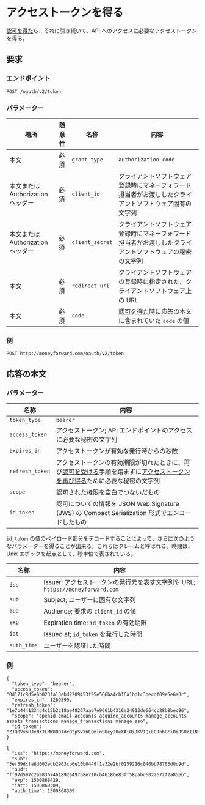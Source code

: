 # アクセストークンを得る

[認可を得た](authorize.md)ら、それに引き続いて、API へのアクセスに必要なアクセストークンを得る。

## 要求

### エンドポイント

```
POST /oauth/v2/token
```

### パラメーター

| 場所                              | 随意性 | 名称            | 内容                                                                                                     |
| --------------------------------- | ------ | --------------- | -------------------------------------------------------------------------------------------------------- |
| 本文                              | 必須   | `grant_type`    | `authorization_code`                                                                                     |
| 本文または Authorization ヘッダー | 必須   | `client_id`     | クライアントソフトウェア登録時にマネーフォワード担当者がお渡ししたクライアントソフトウェア固有の文字列   |
| 本文または Authorization ヘッダー | 必須   | `client_secret` | クライアントソフトウェア登録時にマネーフォワード担当者がお渡ししたクライアントソフトウェアの秘密の文字列 |
| 本文                              | 必須   | `redirect_uri`  | クライアントソフトウェアの登録時に指定された、クライアントソフトウェア上の URL                           |
| 本文                              | 必須   | `code`          | [認可を得た](authorize.md)時に応答の本文に含まれていた `code` の値                                       |

### 例

```
POST http://moneyforward.com/oauth/v2/token
```

## 応答の本文

### パラメーター

| 名称            | 内容                                                                                                                                                           |
| --------------- | -------------------------------------------------------------------------------------------------------------------------------------------------------------- |
| `token_type`    | `bearer`                                                                                                                                                       |
| `access_token`  | アクセストークン; API エンドポイントのアクセスに必要な秘密の文字列                                                                                             |
| `expires_in`    | アクセストークンが有効な発行時からの秒数                                                                                                                       |
| `refresh_token` | アクセストークンの有効期限が切れたときに、再び[認可を受ける](authorize.md)手順を踏まずに[アクセストークンを再び得る](token_refresh.md)ために必要な秘密の文字列 |
| `scope`         | 認可された権限を空白でつないだもの                                                                                                                             |
| `id_token`      | 認可についての情報を JSON Web Signature (JWS) の Compact Serialization 形式でエンコードしたもの                                                                |

`id_token` の値のペイロード部分をデコードすることによって、さらに次のようなパラメーターを得ることが出来る。これらはクレームと呼ばれる。時間は、Unix エポックを起点として、秒単位で表されている。

| 名称        | 内容                                                                           |
| ----------- | ------------------------------------------------------------------------------ |
| `iss`       | Issuer; アクセストークンの発行元を表す文字列や URL; `https://moneyforward.com` |
| `sub`       | Subject; ユーザーに固有な文字列                                                |
| `aud`       | Audience; 要求の `client_id` の値                                              |
| `exp`       | Expiration time; `id_token` の有効期限                                         |
| `iat`       | Issued at; `id_token` を発行した時間                                           |
| `auth_time` | ユーザーを認証した時間                                                         |

### 例

```
{
  "token_type": "bearer",
  "access_token": "0d171c8d5e6b023fa13ebd2209453f95e566ba4cb16a1bd1c3becdf09e5e6a0c",
  "expires_in": 1209599,
  "refresh_token": "1e7b4441334d4c15b2c18ae48267aae7e9661b4316a24913de664cc28b8bec96",
  "scope": "openid email accounts acquire_accounts manage_accounts assets transactions manage_transactions manage_sso",
  "id_token": "ZJQ0VvbHJxNXJLMW80OTdrQ2pSVXhEQmlnSUeyJ0eXAiOiJKV1QiLCJhbGciOiJSUzI1NiIsImtpZCI6IldsNURLaGNVZ3M3bUtGOXEixQ.eyJpc3MiOiJodHRwczovL2iOiIzZWY1OWRjZmE4ZDAwMjQ5ZjXhMzJlMmJmMDE1O1vbmV5Zm9yd2XyZC5jb20iLCJzdWITIxNmMwNDZiYjc4NzYzZDBjOWRlZGIyOTYzY2I2ZTEwYjA0IiwiYXVkIjoiZmY5N2Q1OTdjMmE5ODM2NzQ2MTg5MmE0OTdiOGU3MTBjYjQ2MThiZTgzZmY1OGNhYmQ2MDIyNjcyZjJhODVlYiIsImV4cCI6MTUwMDg2ODQyOSwiaWX0IjoxNTAwODY4MzA5LCJhdXRoX3RpbWUiOjE1MDA4NjgzMDl9.tuzsRx_Zkop4yeSHtKL7KbCQZiBtloCTnnKEXol9X9JwY4DWCtEUyxSUSNZ5OnmUrxMv1U0xStHRnwdP3ViCEi4Lx8X7AuY4BmvlowoT020SDZXN0HowxB7I6UNs6eenGU1DL4kIt4VcAjBZDKTkoC0mWOAE1Z32_rj7rW_Krdw"
}
```

```
{
  "iss": "https://moneyforward.com",
  "sub": "3ef59dcfa8d002edb2963cb6e10b0449f1a32e2bf0159216c046bb78763d0c9d",
  "aud": "ff97d597c2a98367461892a497b8e710cb4618be83ff58cabd6022672f2a85eb",
  "exp": 1500868429,
  "iat": 1500868309,
  "auth_time": 1500868309
}
```
